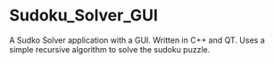 # Sudoku_Solver_GUI
A Sudko Solver application with a GUI. Written in C++ and QT.
Uses a simple recursive algorithm to solve the sudoku puzzle.
